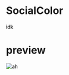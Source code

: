 # SocialColor
idk

# preview
![ah](https://cdn.discordapp.com/attachments/826228695424958514/831314013266772019/VRChat_XXxP187ATM.png)
